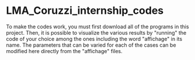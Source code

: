 # LMA_Coruzzi_internship_codes
To make the codes work, you must first download all of the programs in  this project.
Then, it is possible to visualize the various results by "running" the code of your choice among the ones including the word "affichage" in its name.
The parameters that can be varied for each of the cases can be modified here directly from the "affichage" files.
